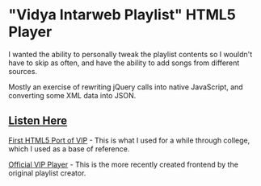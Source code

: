 "Vidya Intarweb Playlist" HTML5 Player
======================================

I wanted the ability to personally tweak the playlist contents so I wouldn't have to skip as often, and have the ability to add songs from different sources.

Mostly an exercise of rewriting jQuery calls into native JavaScript, and converting some XML data into JSON.


[Listen Here](http://luiderek.github.io/vip-html5-player)
----------------------------------------------------------
[First HTML5 Port of VIP](http://fpgaminer.github.io/vip-html5-player) - This is what I used for a while through college, which I used as a base of reference.

[Official VIP Player](http://vip.aersia.net/vip.swf) - This is the more recently created frontend by the original playlist creator.
